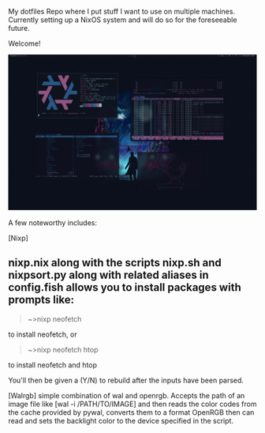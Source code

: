 My dotfiles Repo where I put stuff I want to use on multiple machines.
Currently setting up a NixOS system and will do so for the foreseeable future.

Welcome!

![Screenshot](https://github.com/borttappat/dotfiles/blob/main/2023-07-23_18-08.png)

A few noteworthy includes:

[Nixp]
## nixp.nix along with the scripts nixp.sh and nixpsort.py along with related aliases in config.fish allows you to install packages with prompts like:

> ~>nixp neofetch

to install neofetch, or

> ~>nixp neofetch htop

to install neofetch and htop

You'll then be given a (Y/N) to rebuild after the inputs have been parsed.


[Walrgb]
simple combination of wal and openrgb. Accepts the path of an image file like [wal -i /PATH/TO/IMAGE] and then reads the color codes from the cache provided by pywal, converts them to a format OpenRGB then can read and sets the backlight color to the device specified in the script.


